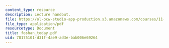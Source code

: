 ```yaml
---
content_type: resource
description: Lecture handout.
file: https://ol-ocw-studio-app-production.s3.amazonaws.com/courses/11-952-foshan-china-workshop-spring-2004/78175101d31f4ae9ad3ebab006e69264_foshan_today.pdf
file_type: application/pdf
resourcetype: Document
title: foshan_today.pdf
uid: 78175101-d31f-4ae9-ad3e-bab006e69264
---
```

